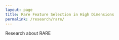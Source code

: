 ```yaml
---
layout: page
title: Rare Feature Selection in High Dimensions
permalink: /research/rare/
---
```


Research about RARE
